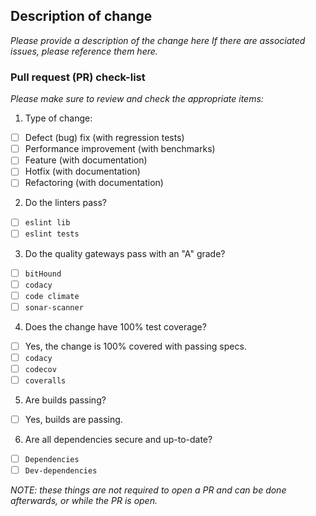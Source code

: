 ## Description of change

_Please provide a description of the change here If there are associated issues, please reference them here._

### Pull request (PR) check-list

_Please make sure to review and check the appropriate items:_

1. Type of change:
  - [ ] Defect (bug) fix (with regression tests)
  - [ ] Performance improvement (with benchmarks)
  - [ ] Feature (with documentation)
  - [ ] Hotfix (with documentation)
  - [ ] Refactoring (with documentation)
2. Do the linters pass?
  - [ ] `eslint lib`
  - [ ] `eslint tests`
3. Do the quality gateways pass with an "A" grade?
  - [ ] `bitHound`
  - [ ] `codacy`
  - [ ] `code climate`
  - [ ] `sonar-scanner`
4. Does the change have 100% test coverage?
  - [ ] Yes, the change is 100% covered with passing specs.
  - [ ] `codacy`
  - [ ] `codecov`
  - [ ] `coveralls`
5. Are builds passing?
  - [ ] Yes, builds are passing.
6. Are all dependencies secure and up-to-date?
  - [ ] `Dependencies`
  - [ ] `Dev-dependencies`

_NOTE: these things are not required to open a PR and can be done afterwards, or while the PR is open._
